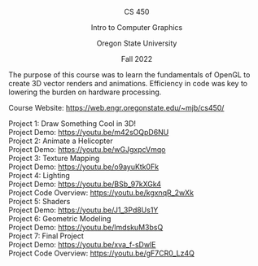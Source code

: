 <p align="center">CS 450</p>

<p align="center">Intro to Computer Graphics</p>

<p align="center">Oregon State University</p>

<p align="center">Fall 2022</p>

The purpose of this course was to learn the fundamentals of OpenGL to create 3D vector renders and animations. Efficiency in code was key to lowering the burden on hardware processing.<br />

Course Website: https://web.engr.oregonstate.edu/~mjb/cs450/<br />

Project 1: Draw Something Cool in 3D!<br />
Project Demo: https://youtu.be/m42sOQpD6NU<br />
Project 2: Animate a Helicopter<br />
Project Demo: https://youtu.be/wGJgxpcVmqo<br />
Project 3: Texture Mapping<br />
Project Demo: https://youtu.be/o9ayuKtk0Fk<br />
Project 4: Lighting<br />
Project Demo: https://youtu.be/BSb_97kXGk4<br />
Project Code Overview: https://youtu.be/kgxnqR_2wXk<br />
Project 5: Shaders<br />
Project Demo: https://youtu.be/J1_3Pd8Us1Y<br />
Project 6: Geometric Modeling<br />
Project Demo: https://youtu.be/lmdskuM3bsQ<br />
Project 7: Final Project<br />
Project Demo: https://youtu.be/xva_f-sDwlE<br />
Project Code Overview: https://youtu.be/gF7CR0_Lz4Q<br />
